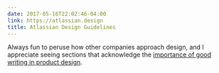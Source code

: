 ```yaml
---
date: 2017-05-16T22:02:46-04:00
link: https://atlassian.design
title: Atlassian Design Guidelines
---
```


Always fun to peruse how other companies approach design, and I appreciate seeing sections that acknowledge the [importance of good writing in product design][writing]. 

[writing]: https://atlassian.design/guidelines/product/foundations/writing-style